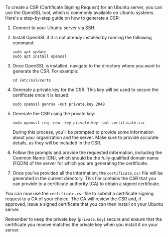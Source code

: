 To create a CSR (Certificate Signing Request) for an Ubuntu server, you can use the OpenSSL tool, which is commonly available on Ubuntu systems. Here's a step-by-step guide on how to generate a CSR:

1. Connect to your Ubuntu server via SSH.

2. Install OpenSSL if it is not already installed by running the following command:
   ```
   sudo apt update
   sudo apt install openssl
   ```

3. Once OpenSSL is installed, navigate to the directory where you want to generate the CSR. For example:
   ```
   cd /etc/ssl/certs
   ```

4. Generate a private key for the CSR. This key will be used to secure the certificate once it is issued:
   ```
   sudo openssl genrsa -out private.key 2048
   ```

5. Generate the CSR using the private key:
   ```
   sudo openssl req -new -key private.key -out certificate.csr
   ```

   During this process, you'll be prompted to provide some information about your organization and the server. Make sure to provide accurate details, as they will be included in the CSR.

6. Follow the prompts and provide the requested information, including the Common Name (CN), which should be the fully qualified domain name (FQDN) of the server for which you are generating the certificate.

7. Once you've provided all the information, the `certificate.csr` file will be generated in the current directory. This file contains the CSR that you can provide to a certificate authority (CA) to obtain a signed certificate.

You can now use the `certificate.csr` file to submit a certificate signing request to a CA of your choice. The CA will review the CSR and, if approved, issue a signed certificate that you can then install on your Ubuntu server.

Remember to keep the private key (`private.key`) secure and ensure that the certificate you receive matches the private key when you install it on your server.
